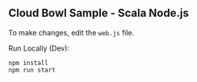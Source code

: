 Cloud Bowl Sample - Scala Node.js
---------------------------------

To make changes, edit the `web.js` file.

Run Locally (Dev):
```
npm install
npm run start
```

 
